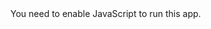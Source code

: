 
<!doctype html><html lang="en"><head><meta charset="utf-8"/><link rel="icon" href="/favicon.ico"/><meta name="viewport" content="width=device-width,initial-scale=1"/><meta name="theme-color" content="#000000"/><meta name="description" content="Web site created using create-react-app"/><link rel="apple-touch-icon" href="/logo192.png"/><link rel="manifest" href="/manifest.json"/><title>React App</title><script defer="defer" src="/static/js/main.ca66ecc1.js"></script><link href="/static/css/main.073c9b0a.css" rel="stylesheet"></head><body><noscript>You need to enable JavaScript to run this app.</noscript><div id="root"></div></body></html>
